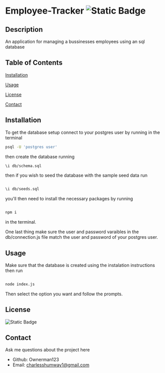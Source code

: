 # Employee-Tracker ![Static Badge](https://img.shields.io/badge/License-MIT-blue)
## Description 
 An application for managing a bussinesses employees using an sql database
## Table of Contents
[Installation](#installation)

[Usage](#usage)

[License](#license)

[Contact](#contact)

## Installation 
To get the database setup connect to your postgres user by running in the terminal
```bash
psql -U 'postgres user'

```
then create the database running
```bash
\i db/schema.sql

```
then if you wish to seed the database with the sample seed data run
```bash

\i db/seeds.sql

```

you'll then need to install the necessary packages by running


```bash

npm i

```
in the terminal.

One last thing make sure the user and password varaibles in the db/connection.js file match the user and password of your postgres user.

## Usage 
Make sure that the database is created using the instalation instructions then run  
```bash

node index.js

```

Then select the option you want and follow the prompts.

## License 
![Static Badge](https://img.shields.io/badge/License-MIT-blue)
## Contact 
 Ask me questions about the project here
* Github: Ownerman123
* Email: charlesshumway1@gmail.com